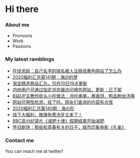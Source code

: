 # Hi there 

### About me
- Pronouns
- Work
- Passions 

### My latest ramblings
<!-- BLOGPOSTS:START -->
- [在线求助：自己名字的域名被人注册成黄色网站了怎么办](https://fuliba2020.net/liulicheng.html)
- [2020福利汇总第141期：海边的梦](https://fuliba2020.net/2020141.html)
- [淘宝精选商品汇总，10月10日19点更新](https://fuliba2020.net/99.html)
- [内地用户可通过指定浏览器访问境外网站，更新：已下架](https://fuliba2020.net/tuber.html)
- [B站UP主教你街头小吃做法：冷吃串串，酱香饼，鸭血粉丝汤等](https://fuliba2020.net/pingping.html)
- [网站可用性检测，挂了吗，网友们查询的内容有点怪](https://fuliba2020.net/gualemang.html)
- [2020福利汇总第140期：海の形](https://fuliba2020.net/2020140.html)
- [线下大福利，微保免费洗牙又来了！](https://fuliba2020.net/xiya2020.html)
- [BBC高分纪录片《减肥十律》假期结束开始减肥](https://fuliba2020.net/losing-weight.html)
- [怀旧剧场：那些和青春有关的日子，城市印象电影《孔雀》](https://fuliba2020.net/peacock.html)
<!-- BLOGPOSTS:END -->

### Contact me
You can reach me at twitter!
